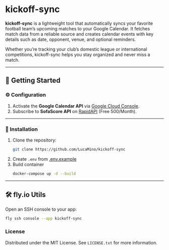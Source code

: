 # kickoff-sync

**kickoff-sync** is a lightweight tool that automatically syncs your favorite football team’s upcoming matches to your Google Calendar.
It fetches match data from a reliable source and creates calendar events with key details such as date, opponent, venue, and optional reminders.

Whether you’re tracking your club’s domestic league or international competitions, kickoff-sync helps you stay organized and never miss a match.

---

## 🚀 Getting Started

### ⚙️ Configuration

1. Activate the **Google Calendar API** via [Google Cloud Console](https://console.cloud.google.com/).
2. Subscribe to **SofaScore API** on [RapidAPI](https://rapidapi.com/apidojo/api/sofascore) (Free 500/Month).

---

### 🧪 Installation

1. Clone the repository:
   ```sh
   git clone https://github.com/LucaMino/kickoff-sync
2. Create `.env` from [.env.example](src/.env.example)
3. Build container
   ```sh
   docker-compose up -d --build
   ```

---

## 🛠️ fly.io Utils

Open an SSH console to your app:

```sh
fly ssh console --app kickoff-sync
```

<!-- LICENSE -->
### License

Distributed under the MIT License. See `LICENSE.txt` for more information.
